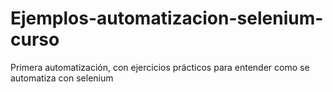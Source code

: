 # Ejemplos-automatizacion-selenium-curso
Primera automatización, con ejercicios prácticos para entender como se automatiza con selenium

